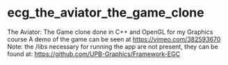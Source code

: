 # ecg_the_aviator_the_game_clone
The Aviator: The Game clone done in C++ and OpenGL for my Graphics course
A demo of the game can be seen at https://vimeo.com/382593670
Note: the /libs necessary for running the app are not present, they can be found at: https://github.com/UPB-Graphics/Framework-EGC
